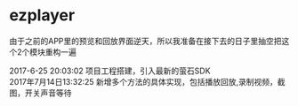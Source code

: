 # ezplayer
由于之前的APP里的预览和回放界面逆天，所以我准备在接下去的日子里抽空把这个2个模块重构一遍

2017-6-25 20:03:02
项目工程搭建，引入最新的萤石SDK</br>
2017年7月14日13:32:25
新增多个方法的具体实现，包括播放回放,录制视频，截图，开关声音等待